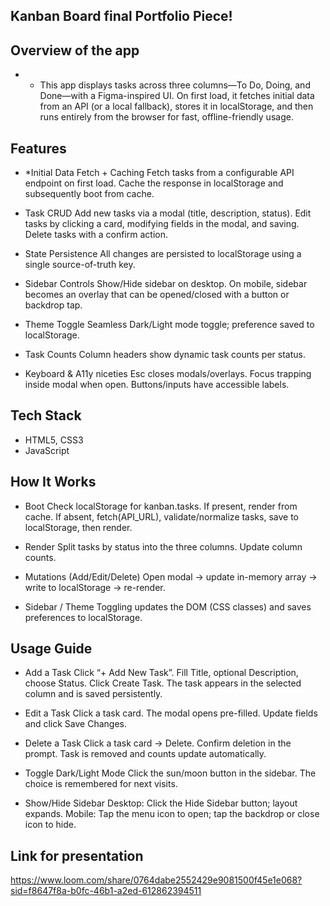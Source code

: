 
## Kanban Board final Portfolio Piece! 

## Overview of the app
 
- * This app displays tasks across three columns—To Do, Doing, and Done—with a Figma-inspired UI. On first load, it fetches initial data from an API (or a local fallback), stores it in localStorage, and then runs entirely from the browser for fast, offline-friendly usage.

## Features

- *Initial Data Fetch + Caching
Fetch tasks from a configurable API endpoint on first load.
Cache the response in localStorage and subsequently boot from cache.

- Task CRUD
Add new tasks via a modal (title, description, status).
Edit tasks by clicking a card, modifying fields in the modal, and saving.
Delete tasks with a confirm action.

- State Persistence
All changes are persisted to localStorage using a single source-of-truth key.

- Sidebar Controls
Show/Hide sidebar on desktop.
On mobile, sidebar becomes an overlay that can be opened/closed with a button or backdrop tap.

- Theme Toggle
Seamless Dark/Light mode toggle; preference saved to localStorage.

- Task Counts
Column headers show dynamic task counts per status.

- Keyboard & A11y niceties
Esc closes modals/overlays.
Focus trapping inside modal when open.
Buttons/inputs have accessible labels.

## Tech Stack
- HTML5, CSS3 
- JavaScript 

## How It Works
- Boot
Check localStorage for kanban.tasks.
If present, render from cache.
If absent, fetch(API_URL), validate/normalize tasks, save to localStorage, then render.

- Render
Split tasks by status into the three columns.
Update column counts.

- Mutations (Add/Edit/Delete)
Open modal → update in-memory array → write to localStorage → re-render.

- Sidebar / Theme
Toggling updates the DOM (CSS classes) and saves preferences to localStorage.

## Usage Guide
- Add a Task
Click “+ Add New Task”.
Fill Title, optional Description, choose Status.
Click Create Task.
The task appears in the selected column and is saved persistently.

- Edit a Task
Click a task card.
The modal opens pre-filled.
Update fields and click Save Changes.

- Delete a Task
Click a task card → Delete.
Confirm deletion in the prompt.
Task is removed and counts update automatically.

- Toggle Dark/Light Mode
Click the sun/moon button in the sidebar.
The choice is remembered for next visits.

- Show/Hide Sidebar
Desktop: Click the Hide Sidebar button; layout expands.
Mobile: Tap the menu icon to open; tap the backdrop or close icon to hide.

## Link for presentation
https://www.loom.com/share/0764dabe2552429e9081500f45e1e068?sid=f8647f8a-b0fc-46b1-a2ed-612862394511
